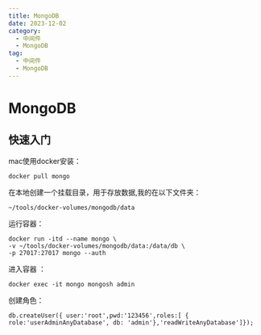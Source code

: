 ```yaml
---
title: MongoDB
date: 2023-12-02
category:
  - 中间件
  - MongoDB
tag:
  - 中间件
  - MongoDB
---
```


# MongoDB

## 快速入门

mac使用docker安装：

```shell
docker pull mongo
```

在本地创建一个挂载目录，用于存放数据,我的在以下文件夹：

```
~/tools/docker-volumes/mongodb/data
```

运行容器：

```
docker run -itd --name mongo \
-v ~/tools/docker-volumes/mongodb/data:/data/db \
-p 27017:27017 mongo --auth
```

进入容器 ：

```shell
docker exec -it mongo mongosh admin
```

创建角色：

```shell
db.createUser({ user:'root',pwd:'123456',roles:[ { role:'userAdminAnyDatabase', db: 'admin'},'readWriteAnyDatabase']});
```

